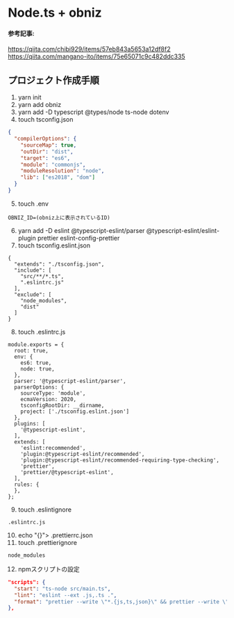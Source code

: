 # Node.ts + obniz

#### 参考記事:
https://qiita.com/chibi929/items/57eb843a5653a12df8f2
https://qiita.com/mangano-ito/items/75e65071c9c482ddc335


## プロジェクト作成手順
1. yarn init
2. yarn add obniz
3. yarn add -D typescript @types/node ts-node dotenv
4. touch tsconfig.json
```tsconfig.json
{
  "compilerOptions": {
    "sourceMap": true,
    "outDir": "dist",
    "target": "es6",
    "module": "commonjs",
    "moduleResolution": "node",
    "lib": ["es2018", "dom"]
  }
}
```
5. touch .env
```.env
OBNIZ_ID=(obniz上に表示されているID)
```
6. yarn add -D eslint @typescript-eslint/parser @typescript-eslint/eslint-plugin prettier eslint-config-prettier
7. touch tsconfig.eslint.json
```
{
  "extends": "./tsconfig.json",
  "include": [
    "src/**/*.ts",
    ".eslintrc.js"
  ],
  "exclude": [
    "node_modules",
    "dist"
  ]
}
```
8. touch .eslintrc.js
```
module.exports = {
  root: true,
  env: {
    es6: true,
    node: true,
  },
  parser: '@typescript-eslint/parser',
  parserOptions: {
    sourceType: 'module',
    ecmaVersion: 2020,
    tsconfigRootDir: __dirname,
    project: ['./tsconfig.eslint.json']
  },
  plugins: [
    '@typescript-eslint',
  ],
  extends: [
    'eslint:recommended',
    'plugin:@typescript-eslint/recommended',
    'plugin:@typescript-eslint/recommended-requiring-type-checking',
    'prettier',
    'prettier/@typescript-eslint',
  ],
  rules: {
  },
};
```
9. touch .eslintignore
```.eslintignore
.eslintrc.js
```
10. echo "{}"> .prettierrc.json
11. touch .prettierignore
```.prettierignore
node_modules
```
12. npmスクリプトの設定
```package.json
"scripts": {
  "start": "ts-node src/main.ts",
  "lint": "eslint --ext .js,.ts .",
  "format": "prettier --write \"*.{js,ts,json}\" && prettier --write \"src/**/*.{js,ts,json}\""
},
```